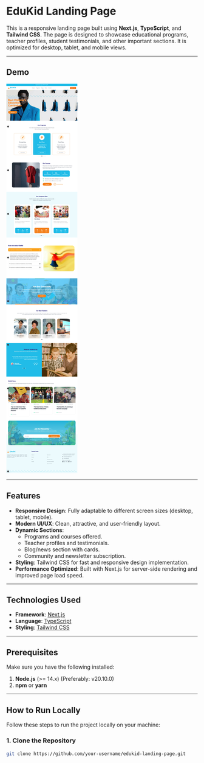 # EduKid Landing Page

This is a responsive landing page built using **Next.js**, **TypeScript**, and **Tailwind CSS**. The page is designed to showcase educational programs, teacher profiles, student testimonials, and other important sections. It is optimized for desktop, tablet, and mobile views.

---

## Demo

![Screenshot](https://github.com/panahi-projects/learning-platform-landing/blob/main/public/demo-desktop-screen.jpg)

---

## Features

- **Responsive Design**: Fully adaptable to different screen sizes (desktop, tablet, mobile).
- **Modern UI/UX**: Clean, attractive, and user-friendly layout.
- **Dynamic Sections**:
  - Programs and courses offered.
  - Teacher profiles and testimonials.
  - Blog/news section with cards.
  - Community and newsletter subscription.
- **Styling**: Tailwind CSS for fast and responsive design implementation.
- **Performance Optimized**: Built with Next.js for server-side rendering and improved page load speed.

---

## Technologies Used

- **Framework**: [Next.js](https://nextjs.org/)
- **Language**: [TypeScript](https://www.typescriptlang.org/)
- **Styling**: [Tailwind CSS](https://tailwindcss.com/)

---

## Prerequisites

Make sure you have the following installed:

1. **Node.js** (>= 14.x) (Preferably: v20.10.0)
2. **npm** or **yarn**

---

## How to Run Locally

Follow these steps to run the project locally on your machine:

### 1. Clone the Repository

```bash
git clone https://github.com/your-username/edukid-landing-page.git
```
